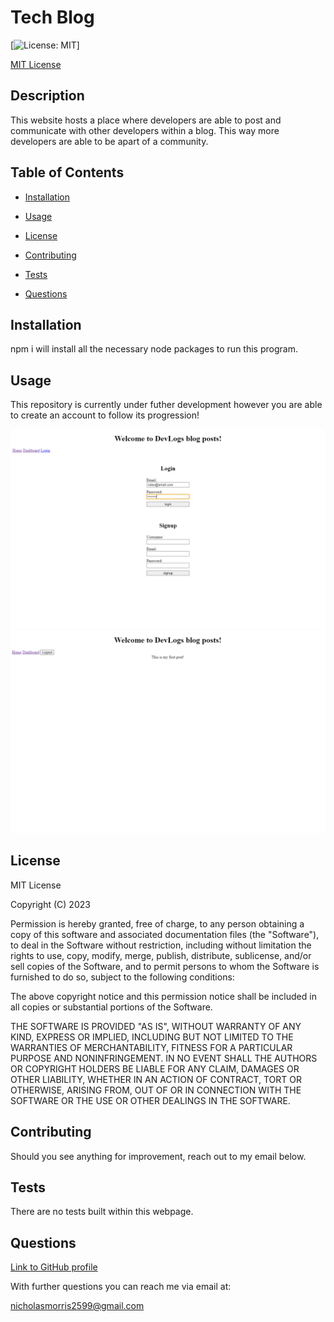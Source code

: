 # Tech Blog
[![License: MIT](https://img.shields.io/badge/License-MIT-yellow.svg)]
  
[MIT License](https://opensource.org/licenses/MIT)
## Description

This website hosts a place where developers are able to post and communicate with other developers within a blog. This way more developers are able to be apart of a community.

## Table of Contents

* [Installation](#installation)

* [Usage](#usage)
    
* [License](#license)

* [Contributing](#contributing)

* [Tests](#tests)

* [Questions](#questions)

## Installation

npm i will install all the necessary node packages to run this program.

## Usage

This repository is currently under futher development however you are able to create an account to follow its progression!

![Loginpage](./public/images/loginpage.png)
![Logoutpage](./public/images/logoutpage.png)

## License

MIT License

Copyright (C) 2023 <Volexity21>

Permission is hereby granted, free of charge, to any person obtaining a copy of this software and associated documentation files (the "Software"), to deal in the Software without restriction, including without limitation the rights to use, copy, modify, merge, publish, distribute, sublicense, and/or sell copies of the Software, and to permit persons to whom the Software is furnished to do so, subject to the following conditions:

The above copyright notice and this permission notice shall be included in all copies or substantial portions of the Software.

THE SOFTWARE IS PROVIDED "AS IS", WITHOUT WARRANTY OF ANY KIND, EXPRESS OR IMPLIED, INCLUDING BUT NOT LIMITED TO THE WARRANTIES OF MERCHANTABILITY, FITNESS FOR A PARTICULAR PURPOSE AND NONINFRINGEMENT. IN NO EVENT SHALL THE AUTHORS OR COPYRIGHT HOLDERS BE LIABLE FOR ANY CLAIM, DAMAGES OR OTHER LIABILITY, WHETHER IN AN ACTION OF CONTRACT, TORT OR OTHERWISE, ARISING FROM, OUT OF OR IN CONNECTION WITH THE SOFTWARE OR THE USE OR OTHER DEALINGS IN THE SOFTWARE.

## Contributing

Should you see anything for improvement, reach out to my email below.

## Tests

There are no tests built within this webpage.

## Questions

[Link to GitHub profile](https://github.com/Volexity21)

With further questions you can reach me via email at:

nicholasmorris2599@gmail.com
